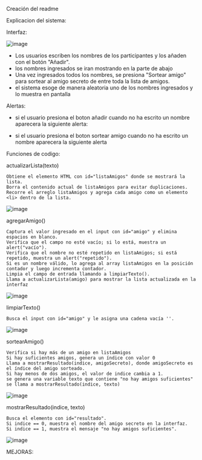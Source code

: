 Creación del readme 


Explicacion del sistema:


  Interfaz:
  
![image](https://github.com/user-attachments/assets/91b12f0c-e527-4c8b-9c16-0e942484cc4f)

  - Los usuarios escriben los nombres de los participantes y los añaden con el botón "Añadir".
  - los nombres ingresados se iran mostrando en la parte de abajo
  - Una vez ingresados todos los nombres, se presiona "Sortear amigo" para sortear al amigo secreto de entre toda la lista de amigos.
  - el sistema esoge de manera aleatoria uno de los nombres ingresados y lo muestra en pantalla


 Alertas:
  - si el usuario presiona el boton añadir cuando no ha escrito un nombre aparecera la siguiente alerta:
    
  - si el usuario presiona el boton sortear amigo cuando no ha escrito un nombre aparecera la siguiente alerta


  Funciones de codigo:

  
  actualizarLista(texto)

    Obtiene el elemento HTML con id="listaAmigos" donde se mostrará la lista.
    Borra el contenido actual de listaAmigos para evitar duplicaciones.
    Recorre el arreglo listaAmigos y agrega cada amigo como un elemento <li> dentro de la lista.

![image](https://github.com/user-attachments/assets/26d765be-2338-4ac1-87a9-ec2f5fb78965)

    
  agregarAmigo()
    
    Captura el valor ingresado en el input con id="amigo" y elimina espacios en blanco.
    Verifica que el campo no esté vacío; si lo está, muestra un alert("vacío").
    Verifica que el nombre no esté repetido en listaAmigos; si está repetido, muestra un alert("repetido").
    Si es un nombre válido, lo agrega al array listaAmigos en la posición contador y luego incrementa contador.
    Limpia el campo de entrada llamando a limpiarTexto().
    Llama a actualizarLista(amigo) para mostrar la lista actualizada en la interfaz

![image](https://github.com/user-attachments/assets/fabc75c6-3c1f-4877-a82c-4bb46020d125)


  limpiarTexto()

    Busca el input con id="amigo" y le asigna una cadena vacía ''.

![image](https://github.com/user-attachments/assets/9f9bb53f-68cf-4c10-af03-2fe23b3c2ba8)

    
  sortearAmigo()
  
    Verifica si hay más de un amigo en listaAmigos
    Si hay suficientes amigos, genera un índice con valor 0
    Llama a mostrarResultado(indice, amigoSecreto), donde amigoSecreto es el índice del amigo sorteado.
    Si hay menos de dos amigos, el valor de indice cambia a 1.
    se genera una variable texto que contiene "no hay amigos suficientes"
    se llama a mostrarResultado(indice, texto)

![image](https://github.com/user-attachments/assets/9e846e4b-168e-4c8b-8309-0c8c08984ee6)


  mostrarResultado(indice, texto)

    Busca el elemento con id="resultado".
    Si indice == 0, muestra el nombre del amigo secreto en la interfaz.
    Si indice == 1, muestra el mensaje "no hay amigos suficientes".
        
![image](https://github.com/user-attachments/assets/08c2c088-595d-4d6c-8c3f-3fdc3806703c)

MEJORAS:
